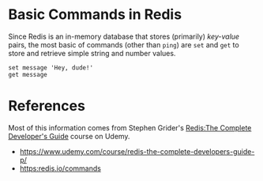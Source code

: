 # Basic Commands in Redis

Since Redis is an in-memory database that stores (primarily) *key-value* pairs, the most basic of commands (other than `ping`) are `set` and `get` to store and retrieve simple string and number values.

```redis
set message 'Hey, dude!'
get message
```

# References

Most of this information comes from Stephen Grider's [Redis:The Complete Developer's Guide](https://www.udemy.com/course/redis-the-complete-developers-guide-p/) course on Udemy.

* <https://www.udemy.com/course/redis-the-complete-developers-guide-p/>
* <https:redis.io/commands>
